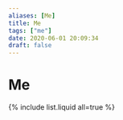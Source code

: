 ```yaml
---
aliases: [Me]
title: Me
tags: ["me"]
date: 2020-06-01 20:09:34
draft: false
---
```


# Me

{% include list.liquid all=true %}
